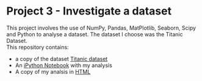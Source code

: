 # Project 3 - Investigate a dataset
This project involves the use of NumPy, Pandas, MatPlotlib, Seaborn, Scipy and Python to analyse a dataset. The dataset I choose was the Titanic Dataset.    
This repository contains:    
- a copy of the dataset [Titanic dataset](./titanic_data.csv)
- An [iPython Notebook](./Investigate_a_Dataset.ipynb) with my analysis
- A copy of my analsis in [HTML](./Investigate_a_Dataset.html)
